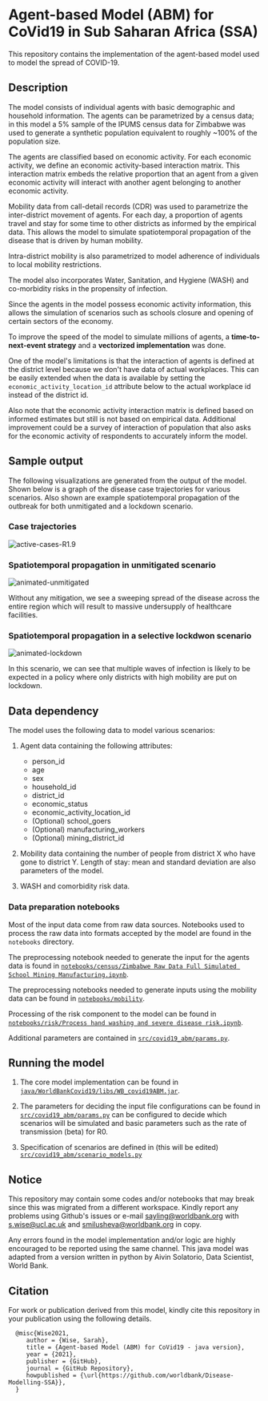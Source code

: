 # Agent-based Model (ABM) for CoVid19 in Sub Saharan Africa (SSA)

This repository contains the implementation of the agent-based model used to model the spread of COVID-19.

## Description

The model consists of individual agents with basic demographic and household information. The agents can be parametrized by a census data; in this model a 5% sample of the IPUMS census data for Zimbabwe was used to generate a synthetic population equivalent to roughly ~100% of the population size.

The agents are classified based on economic activity. For each economic activity, we define an economic activity-based interaction matrix. This interaction matrix embeds the relative proportion that an agent from a given economic activity will interact with another agent belonging to another economic activity.

Mobility data from call-detail records (CDR) was used to parametrize the inter-district movement of agents. For each day, a proportion of agents travel and stay for some time to other districts as informed by the empirical data. This allows the model to simulate spatiotemporal propagation of the disease that is driven by human mobility.

Intra-district mobility is also parametrized to model adherence of individuals to local mobility restrictions.

The model also incorporates Water, Sanitation, and Hygiene (WASH) and co-morbidity risks in the propensity of infection.

Since the agents in the model possess economic activity information, this allows the simulation of scenarios such as schools closure and opening of certain sectors of the economy.

To improve the speed of the model to simulate millions of agents, a **time-to-next-event strategy** and a **vectorized implementation** was done.

One of the model's limitations is that the interaction of agents is defined at the district level because we don't have data of actual workplaces. This can be easily extended when the data is available by setting the `economic_activity_location_id` attribute below to the actual workplace id instead of the district id.

Also note that the economic activity interaction matrix is defined based on informed estimates but still is not based on empirical data. Additional improvement could be a survey of interaction of population that also asks for the economic activity of respondents to accurately inform the model.

## Sample output

The following visualizations are generated from the output of the model. Shown below is a graph of the disease case trajectories for various scenarios. Also shown are example spatiotemporal propagation of the outbreak for both unmitigated and a lockdown scenario.

### Case trajectories

![active-cases-R1.9](reports/figures/active-cases-R1.9.png)

### Spatiotemporal propagation in unmitigated scenario
![animated-unmitigated](reports/figures/animated-unmitigated.gif)

Without any mitigation, we see a sweeping spread of the disease across the entire region which will result to massive undersupply of healthcare facilities.

### Spatiotemporal propagation in a selective lockdwon scenario
![animated-lockdown](reports/figures/animated-lockdown.gif)

In this scenario, we can see that multiple waves of infection is likely to be expected in a policy where only districts with high mobility are put on lockdown.

## Data dependency

The model uses the following data to model various scenarios:

1. Agent data containing the following attributes:
   - person_id
   - age
   - sex
   - household_id
   - district_id
   - economic_status
   - economic_activity_location_id
   - (Optional) school_goers
   - (Optional) manufacturing_workers
   - (Optional) mining_district_id

2. Mobility data containing the number of people from district X who have gone to district Y. Length of stay: mean and standard deviation are also parameters of the model.

3. WASH and comorbidity risk data.

### Data preparation notebooks

Most of the input data come from raw data sources. Notebooks used to process the raw data into formats accepted by the model are found in the `notebooks` directory.

The preprocessing notebook needed to generate the input for the agents data is found in [`notebooks/census/Zimbabwe Raw Data Full Simulated School Mining Manufacturing.ipynb`](notebooks/census/Zimbabwe%20Raw%20Data%20Full%20Simulated%20School%20Mining%20Manufacturing.ipynb).

The preprocessing notebooks needed to generate inputs using the mobility data can be found in [`notebooks/mobility`](notebooks/mobility).

Processing of the risk component to the model can be found in [`notebooks/risk/Process hand washing and severe disease risk.ipynb`](notebooks/risk/Process%20hand%20washing%20and%20severe%20disease%20risk.ipynb).

Additional parameters are contained in [`src/covid19_abm/params.py`](src/covid19_abm/params.py).

## Running the model

1. The core model implementation can be found in [`java/WorldBankCovid19/libs/WB_covid19ABM.jar`](java/WorldBankCovid19/libs/WB_covid19ABM.jar).

2. The parameters for deciding the input file configurations can be found in [`src/covid19_abm/params.py`](src/covid19_abm/params.py) can be configured to decide which scenarios will be simulated and basic parameters such as the rate of transmission (beta) for R0.

3. Specification of scenarios are defined in (this will be edited)  [`src/covid19_abm/scenario_models.py`](src/covid19_abm/scenario_models.py)

## Notice

This repository may contain some codes and/or notebooks that may break since this was migrated from a different workspace. Kindly report any problems using Github's issues or e-mail sayling@worldbank.org with s.wise@ucl.ac.uk and smilusheva@worldbank.org in copy. 

Any errors found in the model implementation and/or logic are highly encouraged to be reported using the same channel.
This java model was adapted from a version written in python by Aivin Solatorio, Data Scientist, World Bank. 

## Citation

For work or publication derived from this model, kindly cite this repository in your publication using the following details.

      @misc{Wise2021,
         author = {Wise, Sarah},
         title = {Agent-based Model (ABM) for CoVid19 - java version},
         year = {2021},
         publisher = {GitHub},
         journal = {GitHub Repository},
         howpublished = {\url{https://github.com/worldbank/Disease-Modelling-SSA}},
      }
